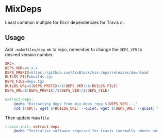 # MixDeps

Least common multiple for Elixir dependencies for Travis ci.

## Usage

Add `.makefiles/dep.mk` to repo, remember to change the `DEPS_VER` to desired version number.

```Makefile
SRC=.
DEPS_VER=vx.x.x
DEPS_PREFIX=https://github.com/ArcBlock/mix-deps/releases/download
BUILDS_FILE=builds.tgz
DEPS_FILE=deps.tgz
BUILDS_URL=$(DEPS_PREFIX)/$(DEPS_VER)/$(BUILDS_FILE)
DEPS_URL=$(DEPS_PREFIX)/$(DEPS_VER)/$(DEPS_FILE)

extract-deps:
	@echo "Extracting deps from mix-deps repo $(DEPS_VER)..."
	@cd $(SRC); wget $(BUILDS_URL) --quiet; wget $(DEPS_URL) --quiet; tar zxf $(BUILDS_FILE); tar zxf $(DEPS_FILE); rm $(BUILDS_FILE) $(DEPS_FILE);
```

Then update `Makefile`

```Makefile
travis-init: extract-deps
	@echo "Initialize software required for travis (normally ubuntu software)"
```

